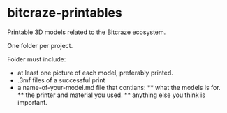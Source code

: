# bitcraze-printables
Printable 3D models related to the Bitcraze ecosystem. 

One folder per project. 

Folder must include:
- at least one picture of each model, preferably printed. 
- .3mf files of a successful print
- a name-of-your-model.md file that contians:
** what the models is for.
** the printer and material you used.
** anything else you think is important. 

